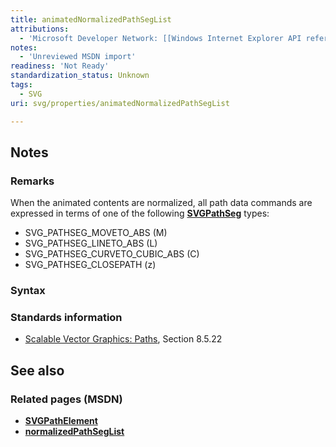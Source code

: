 ```yaml
---
title: animatedNormalizedPathSegList
attributions:
  - 'Microsoft Developer Network: [[Windows Internet Explorer API reference](http://msdn.microsoft.com/en-us/library/ie/hh828809%28v=vs.85%29.aspx) Article]'
notes:
  - 'Unreviewed MSDN import'
readiness: 'Not Ready'
standardization_status: Unknown
tags:
  - SVG
uri: svg/properties/animatedNormalizedPathSegList

---
```

## <span>Notes</span>

### <span>Remarks</span>

When the animated contents are normalized, all path data commands are expressed in terms of one of the following [**SVGPathSeg**](/svg/objects/SVGPathSeg) types:

-   SVG\_PATHSEG\_MOVETO\_ABS (M)
-   SVG\_PATHSEG\_LINETO\_ABS (L)
-   SVG\_PATHSEG\_CURVETO\_CUBIC\_ABS (C)
-   SVG\_PATHSEG\_CLOSEPATH (z)

### <span>Syntax</span>

### <span>Standards information</span>

-   [Scalable Vector Graphics: Paths](http://go.microsoft.com/fwlink/p/?linkid=204736), Section 8.5.22

## <span>See also</span>

### <span>Related pages (MSDN)</span>

-   [**SVGPathElement**](/svg/elements/path)
-   [**normalizedPathSegList**](/svg/properties/normalizedPathSegList)
